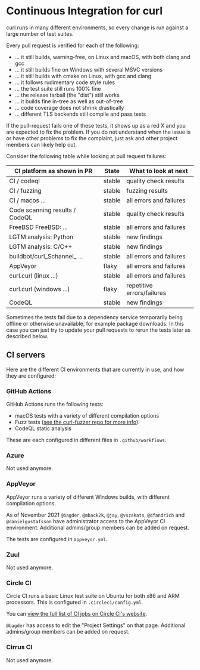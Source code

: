 <!--
Copyright (C) Daniel Stenberg, <daniel@haxx.se>, et al.

SPDX-License-Identifier: curl
-->

# Continuous Integration for curl

curl runs in many different environments, so every change is run against a
large number of test suites.

Every pull request is verified for each of the following:

 - ... it still builds, warning-free, on Linux and macOS, with both
   clang and gcc
 - ... it still builds fine on Windows with several MSVC versions
 - ... it still builds with cmake on Linux, with gcc and clang
 - ... it follows rudimentary code style rules
 - ... the test suite still runs 100% fine
 - ... the release tarball (the "dist") still works
 - ... it builds fine in-tree as well as out-of-tree
 - ... code coverage does not shrink drastically
 - ... different TLS backends still compile and pass tests

If the pull-request fails one of these tests, it shows up as a red X and you
are expected to fix the problem. If you do not understand when the issue is or
have other problems to fix the complaint, just ask and other project members
can likely help out.

Consider the following table while looking at pull request failures:

 | CI platform as shown in PR          | State  | What to look at next       |
 | ----------------------------------- | ------ | -------------------------- |
 | CI / codeql                         | stable | quality check results      |
 | CI / fuzzing                        | stable | fuzzing results            |
 | CI / macos ...                      | stable | all errors and failures    |
 | Code scanning results / CodeQL      | stable | quality check results      |
 | FreeBSD FreeBSD: ...                | stable | all errors and failures    |
 | LGTM analysis: Python               | stable | new findings               |
 | LGTM analysis:  C/C++               | stable | new findings               |
 | buildbot/curl_Schannel_ ...         | stable | all errors and failures    |
 | AppVeyor                            | flaky  | all errors and failures    |
 | curl.curl (linux ...)               | stable | all errors and failures    |
 | curl.curl (windows ...)             | flaky  | repetitive errors/failures |
 | CodeQL                              | stable | new findings               |

Sometimes the tests fail due to a dependency service temporarily being offline
or otherwise unavailable, for example package downloads. In this case you can
just try to update your pull requests to rerun the tests later as described
below.

## CI servers

Here are the different CI environments that are currently in use, and how they
are configured:

### GitHub Actions

GitHub Actions runs the following tests:

- macOS tests with a variety of different compilation options
- Fuzz tests ([see the curl-fuzzer repo for more
  info](https://github.com/curl/curl-fuzzer)).
- CodeQL static analysis

These are each configured in different files in `.github/workflows`.

### Azure

Not used anymore.

### AppVeyor

AppVeyor runs a variety of different Windows builds, with different compilation
options.

As of November 2021 `@bagder`, `@mback2k`, `@jay`, `@vszakats`, `@dfandrich`
and `@danielgustafsson` have administrator access to the AppVeyor CI
environment.  Additional admins/group members can be added on request.

The tests are configured in `appveyor.yml`.

### Zuul

Not used anymore.

### Circle CI

Circle CI runs a basic Linux test suite on Ubuntu for both x86 and ARM
processors. This is configured in `.circleci/config.yml`.

You can [view the full list of CI jobs on Circle CI's
website](https://app.circleci.com/pipelines/github/curl/curl).

`@bagder` has access to edit the "Project Settings" on that page. Additional
admins/group members can be added on request.

### Cirrus CI

Not used anymore.
